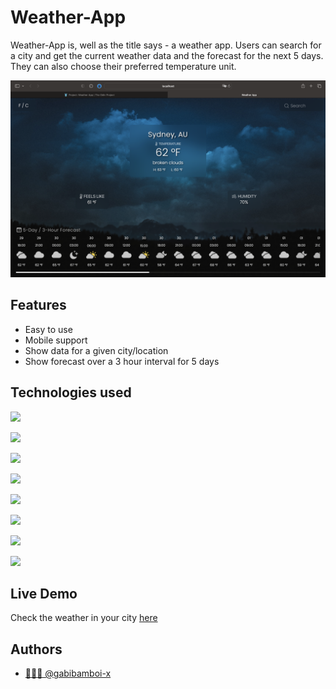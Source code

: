# Weather-App

Weather-App is, well as the title says - a weather app. Users can search for a city and get the current weather data and the forecast for the next 5 days. They can also choose their preferred temperature unit.


![App Screenshot](https://github.com/gabibamboi-x/Weather-App/blob/main/src/Images/screenshot.png)


## Features
- Easy to use
- Mobile support
- Show data for a given city/location
- Show forecast over a 3 hour interval for 5 days

## Technologies used

![](https://img.shields.io/badge/HTML5-E34F26?style=for-the-badge&logo=html5&logoColor=white)

![](https://img.shields.io/badge/CSS3-1572B6?style=for-the-badge&logo=css3&logoColor=white)

![](https://img.shields.io/badge/JavaScript-323330?style=for-the-badge&logo=javascript&logoColor=F7DF1E)

![](https://img.shields.io/badge/GIT-E44C30?style=for-the-badge&logo=git&logoColor=white)

![](https://img.shields.io/badge/VSCode-0078D4?style=for-the-badge&logo=visual%20studio%20code&logoColor=white)

![](https://img.shields.io/badge/GitHub%20Pages-222222?style=for-the-badge&logo=GitHub%20Pages&logoColor=white)

![](https://img.shields.io/badge/npm-CB3837?style=for-the-badge&logo=npm&logoColor=white)

![](https://img.shields.io/badge/Webpack-8DD6F9?style=for-the-badge&logo=Webpack&logoColor=white)


## Live Demo

Check the weather in your city [here](https://gabibamboi-x.github.io/Weather-App/)


## Authors

- [👨🏻‍💻 @gabibamboi-x](https://www.github.com/gabibamboi-x)

